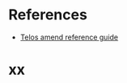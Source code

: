 # References

* [Telos amend reference guide](https://docs.telos.net/developers/services/telos-amend/create-a-document)

# xx

